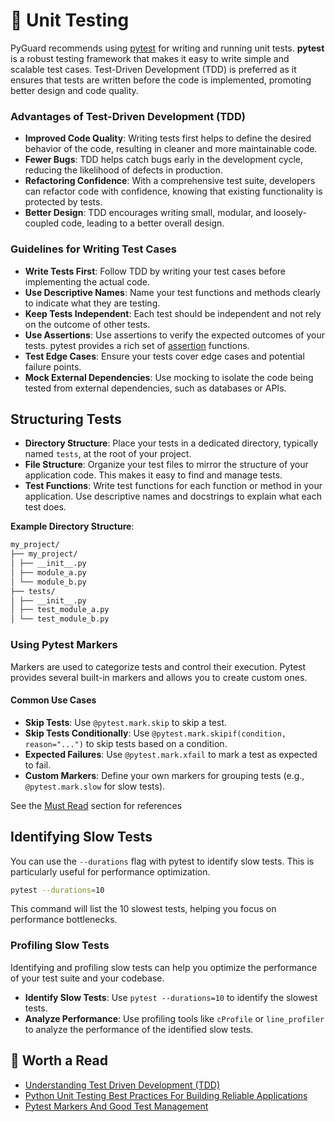 # 🧪 Unit Testing

PyGuard recommends using [pytest](https://docs.pytest.org/en/stable/getting-started.html) for writing and running unit
tests. **pytest** is a robust testing framework that makes
it easy to write simple and scalable test cases. Test-Driven Development (TDD) is preferred as it ensures that tests are
written before the code is implemented, promoting better design and code quality.

### Advantages of Test-Driven Development (TDD)

- **Improved Code Quality**: Writing tests first helps to define the desired behavior of the code, resulting in cleaner
  and more maintainable code.
- **Fewer Bugs**: TDD helps catch bugs early in the development cycle, reducing the likelihood of defects in production.
- **Refactoring Confidence**: With a comprehensive test suite, developers can refactor code with confidence, knowing
  that existing functionality is protected by tests.
- **Better Design**: TDD encourages writing small, modular, and loosely-coupled code, leading to a better overall
  design.

### Guidelines for Writing Test Cases

- **Write Tests First**: Follow TDD by writing your test cases before implementing the actual code.
- **Use Descriptive Names**: Name your test functions and methods clearly to indicate what they are testing.
- **Keep Tests Independent**: Each test should be independent and not rely on the outcome of other tests.
- **Use Assertions**: Use assertions to verify the expected outcomes of your tests. pytest provides a rich set of
  [assertion](https://docs.pytest.org/en/stable/how-to/assert.html#assertraises) functions.
- **Test Edge Cases**: Ensure your tests cover edge cases and potential failure points.
- **Mock External Dependencies**: Use mocking to isolate the code being tested from external dependencies, such as
  databases or APIs.

## Structuring Tests

- **Directory Structure**: Place your tests in a dedicated directory, typically named `tests`, at the root of your
  project.
- **File Structure**: Organize your test files to mirror the structure of your application code. This makes it easy to
  find and manage tests.
- **Test Functions**: Write test functions for each function or method in your application. Use descriptive names and
  docstrings to explain what each test does.

**Example Directory Structure**:

```markdown
my_project/
├── my_project/
│ ├── __init__.py
│ ├── module_a.py
│ └── module_b.py
├── tests/
│ ├── __init__.py
│ ├── test_module_a.py
│ └── test_module_b.py

```

### Using Pytest Markers

Markers are used to categorize tests and control their execution. Pytest provides several built-in markers and allows
you to create custom ones.

#### Common Use Cases

- **Skip Tests**: Use `@pytest.mark.skip` to skip a test.
- **Skip Tests Conditionally**: Use `@pytest.mark.skipif(condition, reason="...")` to skip tests based on a condition.
- **Expected Failures**: Use `@pytest.mark.xfail` to mark a test as expected to fail.
- **Custom Markers**: Define your own markers for grouping tests (e.g., `@pytest.mark.slow` for slow tests).

See the [Must Read](#must-read) section for references

## Identifying Slow Tests

You can use the `--durations` flag with pytest to identify slow tests. This is particularly useful for performance
optimization.

```bash
pytest --durations=10
```

This command will list the 10 slowest tests, helping you focus on performance bottlenecks.

### Profiling Slow Tests

Identifying and profiling slow tests can help you optimize the performance of your test suite and your codebase.

- **Identify Slow Tests**: Use `pytest --durations=10` to identify the slowest tests.
- **Analyze Performance**: Use profiling tools like `cProfile` or `line_profiler` to analyze the performance of the
  identified slow tests.

## 🪩 Worth a Read

- [Understanding Test Driven Development (TDD)](https://www.browserstack.com/guide/what-is-test-driven-development)
- [Python Unit Testing Best Practices For Building Reliable Applications](https://pytest-with-eric.com/introduction/python-unit-testing-best-practices/)
- [Pytest Markers And Good Test Management](https://pytest-with-eric.com/pytest-best-practices/pytest-markers/)
